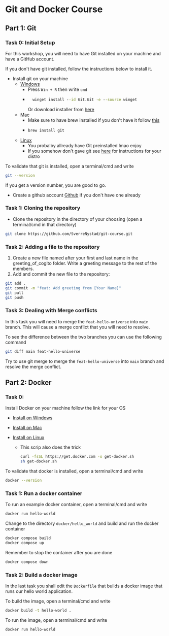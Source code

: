 # Git and Docker Course

## Part 1: Git

### Task 0: Initial Setup
For this workshop, you will need to have Git installed on your machine and have a GitHub account.

If you don't have git installed, follow the instructions below to install it.
* Install git on your machine
  - [Windows](https://git-scm.com/download/win)
    * Press `Win + R` then write `cmd`
    * ```cmd
        winget install --id Git.Git -e --source winget
      ```
      Or download installer from [here](https://github.com/git-for-windows/git/releases/download/v2.43.0.windows.1/Git-2.43.0-64-bit.exe)
  - [Mac](https://git-scm.com/download/mac)
    * Make sure to have brew installed if you don't have it follow [this](https://brew.sh/)
    * ```bash
      brew install git
      ``` 
  - [Linux](https://git-scm.com/download/linux)
    * You probalby allready have Git preinstalled lmao enjoy
    * If you somehow don't gave git see [here](https://git-scm.com/download/linux) for instructions for your distro

To validate that git is installed, open a terminal/cmd and write 
```bash
git --version
```
If you get a version number, you are good to go.

* Create a github account [Github](https://github.com/) if you don't have one already


### Task 1: Cloning the repository
* Clone the repository in the directory of your choosing (open a terminal/cmd in that directory)
```bash
git clone https://github.com/SverreNystad/git-course.git
```

### Task 2: Adding a file to the repository
1. Create a new file named after your first and last name in the greeting_of_cogito folder. Write a greeting message to the rest of the members.
2. Add and commit the new file to the repository:

```bash
git add .
git commit -m "feat: Add greeting from [Your Name]"
git pull
git push
```

### Task 3: Dealing with Merge conflicts
In this task you will need to merge the `feat-hello-universe` into `main` branch. 
This will cause a merge conflict that you will need to resolve.

To see the difference between the two branches you can use the following command
```bash
git diff main feat-hello-universe
```

Try to use git merge to merge the `feat-hello-universe` into `main` branch and resolve the merge conflict.



## Part 2: Docker

### Task 0:
Install Docker on your machine follow the link for your OS
* [Install on Windows](https://docs.docker.com/desktop/install/windows-install/)
* [Install on Mac](https://docs.docker.com/desktop/install/mac-install/)

* [Install on Linux](https://docs.docker.com/desktop/install/linux-install/)
  * This scrip also does the trick
    ```bash
    curl -fsSL https://get.docker.com -o get-docker.sh
    sh get-docker.sh
    ```

To validate that docker is installed, open a terminal/cmd and write
```bash
docker --version
```

### Task 1: Run a docker container

To run an example docker container, open a terminal/cmd and write
```bash	
docker run hello-world
```

Change to the directory `docker/hello_world` and build and run the docker container
```bash
docker compose build
docker compose up
```

Remember to stop the container after you are done
```bash	
docker compose down
```

### Task 2: Build a docker image
In the last task you shall edit the `Dockerfile` that builds a docker image that runs our hello world application.

To build the image, open a terminal/cmd and write
```bash
docker build -t hello-world .
```

To run the image, open a terminal/cmd and write
```bash
docker run hello-world
```

